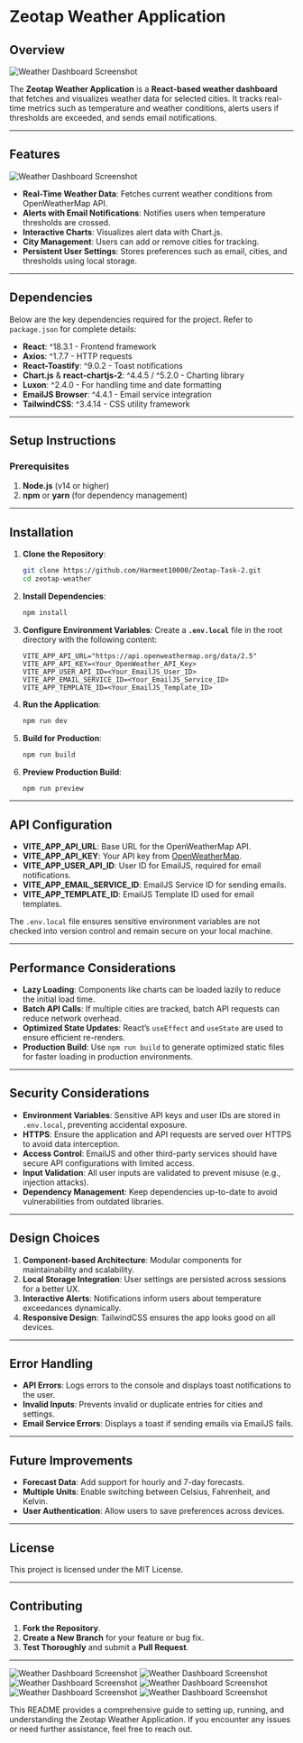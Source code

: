 
# Zeotap Weather Application

## Overview
![Weather Dashboard Screenshot](https://github.com/Harmeet10000/Zeotap-Task-2/blob/main/public/Screenshot%20from%202024-10-25%2002-02-19.png)

The **Zeotap Weather Application** is a **React-based weather dashboard** that fetches and visualizes weather data for selected cities. It tracks real-time metrics such as temperature and weather conditions, alerts users if thresholds are exceeded, and sends email notifications.

---

## Features
![Weather Dashboard Screenshot](https://github.com/Harmeet10000/Zeotap-Task-2/blob/main/public/Screenshot%20from%202024-10-25%2001-30-15.png)

- **Real-Time Weather Data**: Fetches current weather conditions from OpenWeatherMap API.
- **Alerts with Email Notifications**: Notifies users when temperature thresholds are crossed.
- **Interactive Charts**: Visualizes alert data with Chart.js.
- **City Management**: Users can add or remove cities for tracking.
- **Persistent User Settings**: Stores preferences such as email, cities, and thresholds using local storage.

---

## Dependencies

Below are the key dependencies required for the project. Refer to `package.json` for complete details:

- **React**: ^18.3.1 - Frontend framework
- **Axios**: ^1.7.7 - HTTP requests
- **React-Toastify**: ^9.0.2 - Toast notifications
- **Chart.js** & **react-chartjs-2**: ^4.4.5 / ^5.2.0 - Charting library
- **Luxon**: ^2.4.0 - For handling time and date formatting
- **EmailJS Browser**: ^4.4.1 - Email service integration
- **TailwindCSS**: ^3.4.14 - CSS utility framework

---

## Setup Instructions

### Prerequisites

1. **Node.js** (v14 or higher)
2. **npm** or **yarn** (for dependency management)

---

## Installation

1. **Clone the Repository**:
   ```bash
   git clone https://github.com/Harmeet10000/Zeotap-Task-2.git
   cd zeotap-weather
   ```

2. **Install Dependencies**:
   ```bash
   npm install
   ```

3. **Configure Environment Variables**:
   Create a **`.env.local`** file in the root directory with the following content:

   ```plaintext
   VITE_APP_API_URL="https://api.openweathermap.org/data/2.5"
   VITE_APP_API_KEY=<Your_OpenWeather_API_Key>
   VITE_APP_USER_API_ID=<Your_EmailJS_User_ID>
   VITE_APP_EMAIL_SERVICE_ID=<Your_EmailJS_Service_ID>
   VITE_APP_TEMPLATE_ID=<Your_EmailJS_Template_ID>
   ```

4. **Run the Application**:
   ```bash
   npm run dev
   ```

5. **Build for Production**:
   ```bash
   npm run build
   ```

6. **Preview Production Build**:
   ```bash
   npm run preview
   ```

---

## API Configuration

- **VITE_APP_API_URL**: Base URL for the OpenWeatherMap API.
- **VITE_APP_API_KEY**: Your API key from [OpenWeatherMap](https://openweathermap.org/).
- **VITE_APP_USER_API_ID**: User ID for EmailJS, required for email notifications.
- **VITE_APP_EMAIL_SERVICE_ID**: EmailJS Service ID for sending emails.
- **VITE_APP_TEMPLATE_ID**: EmailJS Template ID used for email templates.

The `.env.local` file ensures sensitive environment variables are not checked into version control and remain secure on your local machine.

---

## Performance Considerations

- **Lazy Loading**: Components like charts can be loaded lazily to reduce the initial load time.
- **Batch API Calls**: If multiple cities are tracked, batch API requests can reduce network overhead.
- **Optimized State Updates**: React’s `useEffect` and `useState` are used to ensure efficient re-renders.
- **Production Build**: Use `npm run build` to generate optimized static files for faster loading in production environments.

---

## Security Considerations

- **Environment Variables**: Sensitive API keys and user IDs are stored in `.env.local`, preventing accidental exposure.
- **HTTPS**: Ensure the application and API requests are served over HTTPS to avoid data interception.
- **Access Control**: EmailJS and other third-party services should have secure API configurations with limited access.
- **Input Validation**: All user inputs are validated to prevent misuse (e.g., injection attacks).
- **Dependency Management**: Keep dependencies up-to-date to avoid vulnerabilities from outdated libraries.

---

## Design Choices

1. **Component-based Architecture**: Modular components for maintainability and scalability.
2. **Local Storage Integration**: User settings are persisted across sessions for a better UX.
3. **Interactive Alerts**: Notifications inform users about temperature exceedances dynamically.
4. **Responsive Design**: TailwindCSS ensures the app looks good on all devices.

---

## Error Handling

- **API Errors**: Logs errors to the console and displays toast notifications to the user.
- **Invalid Inputs**: Prevents invalid or duplicate entries for cities and settings.
- **Email Service Errors**: Displays a toast if sending emails via EmailJS fails.

---

## Future Improvements

- **Forecast Data**: Add support for hourly and 7-day forecasts.
- **Multiple Units**: Enable switching between Celsius, Fahrenheit, and Kelvin.
- **User Authentication**: Allow users to save preferences across devices.

---

## License

This project is licensed under the MIT License.

---

## Contributing

1. **Fork the Repository**.
2. **Create a New Branch** for your feature or bug fix.
3. **Test Thoroughly** and submit a **Pull Request**.

---
![Weather Dashboard Screenshot](https://github.com/Harmeet10000/Zeotap-Task-2/blob/main/public/Screenshot%20from%202024-10-25%2001-11-20.png)
![Weather Dashboard Screenshot](https://github.com/Harmeet10000/Zeotap-Task-2/blob/main/public/Screenshot%20from%202024-10-25%2001-11-40.png)
![Weather Dashboard Screenshot](https://github.com/Harmeet10000/Zeotap-Task-2/blob/main/public/Screenshot%20from%202024-10-25%2001-12-49.png)
![Weather Dashboard Screenshot](https://github.com/Harmeet10000/Zeotap-Task-2/blob/main/public/Screenshot%20from%202024-10-25%2001-30-25.png)
![Weather Dashboard Screenshot](https://github.com/Harmeet10000/Zeotap-Task-2/blob/main/public/Screenshot%20from%202024-10-25%2001-32-24.png)
![Weather Dashboard Screenshot](https://github.com/Harmeet10000/Zeotap-Task-2/blob/main/public/Screenshot%20from%202024-10-25%2001-32-43.png)




This README provides a comprehensive guide to setting up, running, and understanding the Zeotap Weather Application. If you encounter any issues or need further assistance, feel free to reach out.
